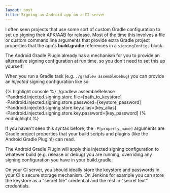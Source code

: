 ```yaml
---
layout: post
title: Signing an Android app on a CI server
---
```


I often seen projects that use some sort of custom Gradle configuration to set up signing their APK/AAB for release. Most of the time this involves a file or custom command line arguments that provide extra Gradle project properties that the app's **build.gradle** references in a `signingConfigs` block. 

The Android Gradle Plugin already has a mechanism for you to provide an alternative signing configuration at run time, so you don't need to set this up yourself!

When you run a Gradle task (e.g. `./gradlew assembleDebug`) you can provide an *injected* signing configuration like so:

{% highlight console %}
./gradlew assembleRelease\
  -Pandroid.injected.signing.store.file=[path_to_keystore] \
  -Pandroid.injected.signing.store.password=[keystore_password] \
  -Pandroid.injected.signing.store.key.alias=[key_alias] \
  -Pandroid.injected.signing.store.key.password=[key_password]
{% endhighlight %}

If you haven't seen this syntax before, the `-P[property_name]` arguments are Gradle project properties that your build scripts and plugins (like the Android Gradle Plugin!) can read.

The Android Gradle Plugin will apply this injected signing configuration to whatever build (e.g. release or debug) you are running, overriding any signing configuration you have in your build.gradle.

On your CI server, you should ideally store the keystore and passwords in your CI's secure storage mechanism. On Jenkins for example you can store the keystore as a "secret file" credential and the rest in "secret text" credentials.